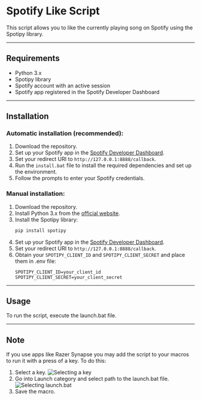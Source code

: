 # Spotify Like Script
This script allows you to like the currently playing song on Spotify using the Spotipy library.

---

## Requirements
- Python 3.x
- Spotipy library
- Spotify account with an active session
- Spotify app registered in the Spotify Developer Dashboard

---

## Installation
### Automatic installation (recommended):
1. Download the repository.
2. Set up your Spotify app in the [Spotify Developer Dashboard](https://developer.spotify.com/dashboard/applications).
3. Set your redirect URI to `http://127.0.0.1:8888/callback`.
4. Run the `install.bat` file to install the required dependencies and set up the environment.
5. Follow the prompts to enter your Spotify credentials.

### Manual installation:
1. Download the repository.
2. Install Python 3.x from the [official website](https://www.python.org/downloads/).
3. Install the Spotipy library:
   ```bash
   pip install spotipy
   ```
4. Set up your Spotify app in the [Spotify Developer Dashboard](https://developer.spotify.com/dashboard/applications).
5. Set your redirect URI to `http://127.0.0.1:8888/callback`.
6. Obtain your `SPOTIPY_CLIENT_ID` and `SPOTIPY_CLIENT_SECRET` and place them in .env file:
   ```
   SPOTIPY_CLIENT_ID=your_client_id
   SPOTIPY_CLIENT_SECRET=your_client_secret
   ```

---

## Usage
To run the script, execute the launch.bat file.

---

## Note
If you use apps like Razer Synapse you may add the script to your macros to run it with a press of a key.
To do this:
1. Select a key.
![Selecting a key](image.png)
2. Go into Launch category and select path to the launch.bat file.
![Selecting launch.bat](image-2.png)
3. Save the macro.